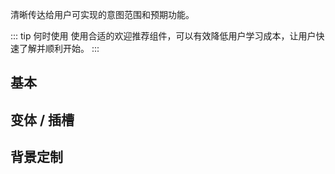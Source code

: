 清晰传达给用户可实现的意图范围和预期功能。

::: tip 何时使用
使用合适的欢迎推荐组件，可以有效降低用户学习成本，让用户快速了解并顺利开始。
:::

## 基本

## 变体 / 插槽

## 背景定制
